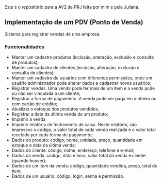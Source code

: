 Este é o repositório para a AV2 de PRJ feita por mim e pela Juliana.

## Implementação de um PDV (Ponto de Venda)

Sistema para registrar vendas de uma empresa.

### Funcionalidades 
- Manter um cadastro produtos (inclusão, alteração, exclusão e consulta de produtos);
- Manter um cadastro de clientes (inclusão, alteração, exclusão e consulta de clientes);
- Manter um cadastro de usuários com diferentes permissões, onde um usuário administrador pode alterar 
dados e cadastrar novos usuários;
- Registrar vendas. Uma venda pode ter mais de um item e a venda pode ou não ser vinculada a um
cliente;
- Registrar a forma de pagamento. A venda pode ser paga em dinheiro ou com cartão de
crédito;
- Atualizar o estoque dos produtos vendidos;
- Registrar a data da última venda de um produto;
- Imprimir a venda;
- Imprimir relatório de fechamento de caixa. Neste relatório, são impressos o código, o
valor total de cada venda realizada e o valor total recebido por cada forma de pagamento;
- Dados do produto: código, nome, unidade, preço, quantidade em estoque e data da última
venda;
- Dados do cliente: código, nome, endereço, telefone e e-mail;
- Dados da venda: código, data e hora, valor total da venda e cliente (quando houver);
- Dados de um item da venda: código, quantidade vendida, preço, total do item;
- Dados de um usuário: código, login, senha e permissão.
